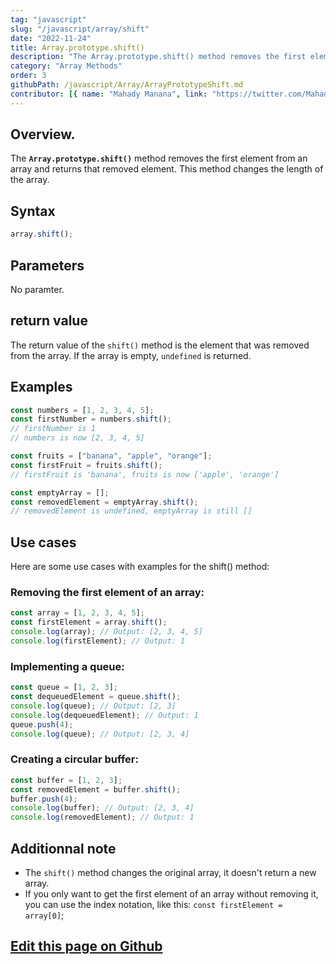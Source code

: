 ```yaml
---
tag: "javascript"
slug: "/javascript/array/shift"
date: "2022-11-24"
title: Array.prototype.shift()
description: "The Array.prototype.shift() method removes the first element from an array and returns that removed element."
category: "Array Methods"
order: 3
githubPath: /javascript/Array/ArrayPrototypeShift.md
contributor: [{ name: "Mahady Manana", link: "https://twitter.com/MahadyManana" }]
---
```


## Overview.

The **`Array.prototype.shift()`** method removes the first element from an array and returns that removed element. This method changes the length of the array.

## Syntax

```javascript
array.shift();
```

## Parameters

No paramter.

## return value

The return value of the `shift()` method is the element that was removed from the array. If the array is empty, `undefined` is returned.

## Examples

```javascript
const numbers = [1, 2, 3, 4, 5];
const firstNumber = numbers.shift();
// firstNumber is 1
// numbers is now [2, 3, 4, 5]

const fruits = ["banana", "apple", "orange"];
const firstFruit = fruits.shift();
// firstFruit is 'banana', fruits is now ['apple', 'orange']

const emptyArray = [];
const removedElement = emptyArray.shift();
// removedElement is undefined, emptyArray is still []
```

## Use cases

Here are some use cases with examples for the shift() method:

### Removing the first element of an array:

```javascript
const array = [1, 2, 3, 4, 5];
const firstElement = array.shift();
console.log(array); // Output: [2, 3, 4, 5]
console.log(firstElement); // Output: 1
```

### Implementing a queue:

```javascript
const queue = [1, 2, 3];
const dequeuedElement = queue.shift();
console.log(queue); // Output: [2, 3]
console.log(dequeuedElement); // Output: 1
queue.push(4);
console.log(queue); // Output: [2, 3, 4]
```

### Creating a circular buffer:

```javascript
const buffer = [1, 2, 3];
const removedElement = buffer.shift();
buffer.push(4);
console.log(buffer); // Output: [2, 3, 4]
console.log(removedElement); // Output: 1
```
## Additionnal note

- The `shift()` method changes the original array, it doesn't return a new array.
- If you only want to get the first element of an array without removing it, you can use the index notation, like this: `const firstElement = array[0]`;

## <a href="https://github.com/mahady-manana/betatuto-docs/tree/main/docs/javascript/Array/ArrayPrototypeShift.md" target="_blank">Edit this page on Github</a>
